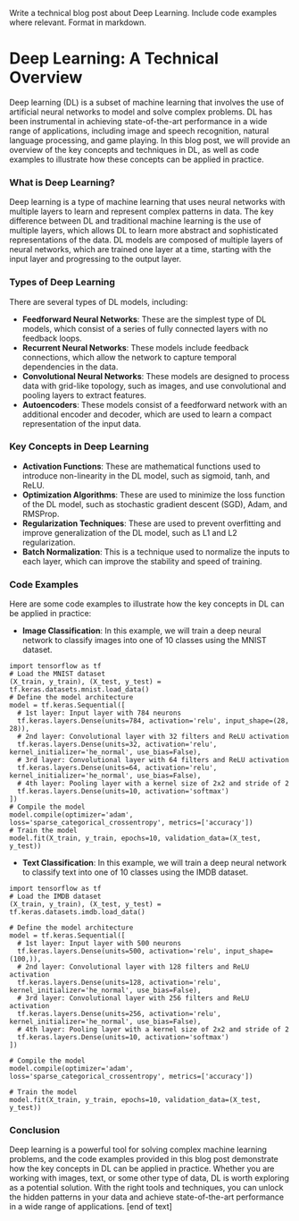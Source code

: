  Write a technical blog post about Deep Learning. Include code examples where relevant. Format in markdown.
# Deep Learning: A Technical Overview

Deep learning (DL) is a subset of machine learning that involves the use of artificial neural networks to model and solve complex problems. DL has been instrumental in achieving state-of-the-art performance in a wide range of applications, including image and speech recognition, natural language processing, and game playing. In this blog post, we will provide an overview of the key concepts and techniques in DL, as well as code examples to illustrate how these concepts can be applied in practice.
### What is Deep Learning?

Deep learning is a type of machine learning that uses neural networks with multiple layers to learn and represent complex patterns in data. The key difference between DL and traditional machine learning is the use of multiple layers, which allows DL to learn more abstract and sophisticated representations of the data. DL models are composed of multiple layers of neural networks, which are trained one layer at a time, starting with the input layer and progressing to the output layer.
### Types of Deep Learning

There are several types of DL models, including:

* **Feedforward Neural Networks**: These are the simplest type of DL models, which consist of a series of fully connected layers with no feedback loops.
* **Recurrent Neural Networks**: These models include feedback connections, which allow the network to capture temporal dependencies in the data.
* **Convolutional Neural Networks**: These models are designed to process data with grid-like topology, such as images, and use convolutional and pooling layers to extract features.
* **Autoencoders**: These models consist of a feedforward network with an additional encoder and decoder, which are used to learn a compact representation of the input data.
### Key Concepts in Deep Learning


* **Activation Functions**: These are mathematical functions used to introduce non-linearity in the DL model, such as sigmoid, tanh, and ReLU.
* **Optimization Algorithms**: These are used to minimize the loss function of the DL model, such as stochastic gradient descent (SGD), Adam, and RMSProp.
* **Regularization Techniques**: These are used to prevent overfitting and improve generalization of the DL model, such as L1 and L2 regularization.
* **Batch Normalization**: This is a technique used to normalize the inputs to each layer, which can improve the stability and speed of training.
### Code Examples


Here are some code examples to illustrate how the key concepts in DL can be applied in practice:

* **Image Classification**: In this example, we will train a deep neural network to classify images into one of 10 classes using the MNIST dataset.
```
import tensorflow as tf
# Load the MNIST dataset
(X_train, y_train), (X_test, y_test) = tf.keras.datasets.mnist.load_data()
# Define the model architecture
model = tf.keras.Sequential([
  # 1st layer: Input layer with 784 neurons
  tf.keras.layers.Dense(units=784, activation='relu', input_shape=(28, 28)),
  # 2nd layer: Convolutional layer with 32 filters and ReLU activation
  tf.keras.layers.Dense(units=32, activation='relu', kernel_initializer='he_normal', use_bias=False),
  # 3rd layer: Convolutional layer with 64 filters and ReLU activation
  tf.keras.layers.Dense(units=64, activation='relu', kernel_initializer='he_normal', use_bias=False),
  # 4th layer: Pooling layer with a kernel size of 2x2 and stride of 2
  tf.keras.layers.Dense(units=10, activation='softmax')
])
# Compile the model
model.compile(optimizer='adam', loss='sparse_categorical_crossentropy', metrics=['accuracy'])
# Train the model
model.fit(X_train, y_train, epochs=10, validation_data=(X_test, y_test))
```
* **Text Classification**: In this example, we will train a deep neural network to classify text into one of 10 classes using the IMDB dataset.
```
import tensorflow as tf
# Load the IMDB dataset
(X_train, y_train), (X_test, y_test) = tf.keras.datasets.imdb.load_data()

# Define the model architecture
model = tf.keras.Sequential([
  # 1st layer: Input layer with 500 neurons
  tf.keras.layers.Dense(units=500, activation='relu', input_shape=(100,)),
  # 2nd layer: Convolutional layer with 128 filters and ReLU activation
  tf.keras.layers.Dense(units=128, activation='relu', kernel_initializer='he_normal', use_bias=False),
  # 3rd layer: Convolutional layer with 256 filters and ReLU activation
  tf.keras.layers.Dense(units=256, activation='relu', kernel_initializer='he_normal', use_bias=False),
  # 4th layer: Pooling layer with a kernel size of 2x2 and stride of 2
  tf.keras.layers.Dense(units=10, activation='softmax')
])

# Compile the model
model.compile(optimizer='adam', loss='sparse_categorical_crossentropy', metrics=['accuracy'])

# Train the model
model.fit(X_train, y_train, epochs=10, validation_data=(X_test, y_test))
```
### Conclusion

Deep learning is a powerful tool for solving complex machine learning problems, and the code examples provided in this blog post demonstrate how the key concepts in DL can be applied in practice. Whether you are working with images, text, or some other type of data, DL is worth exploring as a potential solution. With the right tools and techniques, you can unlock the hidden patterns in your data and achieve state-of-the-art performance in a wide range of applications. [end of text]



